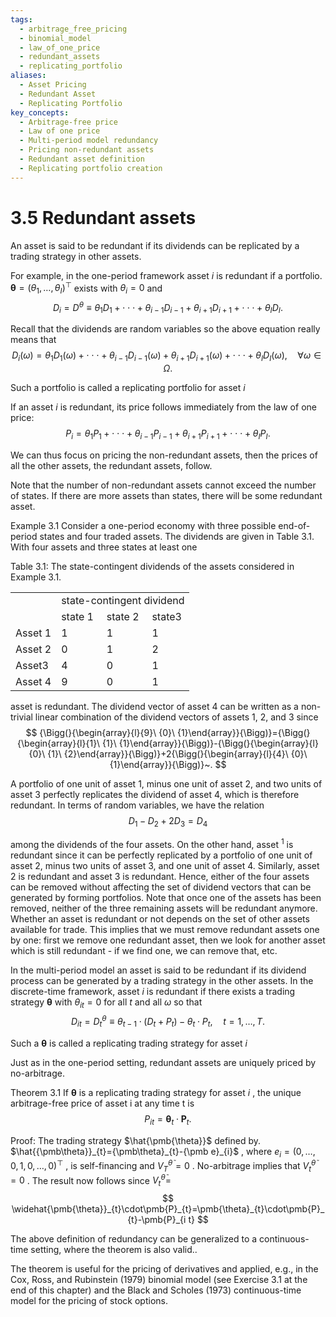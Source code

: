 ```yaml
---
tags:
  - arbitrage_free_pricing
  - binomial_model
  - law_of_one_price
  - redundant_assets
  - replicating_portfolio
aliases:
  - Asset Pricing
  - Redundant Asset
  - Replicating Portfolio
key_concepts:
  - Arbitrage-free price
  - Law of one price
  - Multi-period model redundancy
  - Pricing non-redundant assets
  - Redundant asset definition
  - Replicating portfolio creation
---
```


# 3.5 Redundant assets  

An asset is said to be redundant if its dividends can be replicated by a trading strategy in other assets.  

For example, in the one-period framework asset $i$ is redundant if a portfolio. $\pmb\theta=(\theta_{1},\dots,\theta_{I})^{\top}$ exists with $\theta_{i}=0$ and  
$$
D_{i}=D^{\theta}\equiv\theta_{1}D_{1}+\cdot\cdot\cdot+\theta_{i-1}D_{i-1}+\theta_{i+1}D_{i+1}+\cdot\cdot\cdot+\theta_{I}D_{I}.
$$  

Recall that the dividends are random variables so the above equation really means that  
$$
D_{i}(\omega)=\theta_{1}D_{1}(\omega)+\cdot\cdot\cdot+\theta_{i-1}D_{i-1}(\omega)+\theta_{i+1}D_{i+1}(\omega)+\cdot\cdot\cdot+\theta_{I}D_{I}(\omega),\quad\forall\omega\in\Omega.
$$  

Such a portfolio is called a replicating portfolio for asset $i$  

If an asset $i$ is redundant, its price follows immediately from the law of one price:  
$$
P_{i}=\theta_{1}P_{1}+\cdot\cdot\cdot+\theta_{i-1}P_{i-1}+\theta_{i+1}P_{i+1}+\cdot\cdot\cdot+\theta_{I}P_{I}.
$$  

We can thus focus on pricing the non-redundant assets, then the prices of all the other assets, the redundant assets, follow.  

Note that the number of non-redundant assets cannot exceed the number of states. If there are more assets than states, there will be some redundant asset.  

Example 3.1 Consider a one-period economy with three possible end-of-period states and four traded assets. The dividends are given in Table 3.1. With four assets and three states at least one  

Table 3.1: The state-contingent dividends of the assets considered in Example 3.1.   


<html><body><table><tr><td></td><td colspan="3">state-contingent dividend</td></tr><tr><td></td><td>state 1</td><td>state 2</td><td>state3</td></tr><tr><td>Asset 1</td><td>1</td><td>1</td><td>1</td></tr><tr><td>Asset 2</td><td>0</td><td>1</td><td>2</td></tr><tr><td>Asset3</td><td>4</td><td>0</td><td>1</td></tr><tr><td>Asset 4</td><td>9</td><td>0</td><td>1</td></tr></table></body></html>  

asset is redundant. The dividend vector of asset 4 can be written as a non-trivial linear combination of the dividend vectors of assets 1, 2, and 3 since  
$$
{\Bigg(}{\begin{array}{l}{9}\ {0}\ {1}\end{array}}{\Bigg)}={\Bigg(}{\begin{array}{l}{1}\ {1}\ {1}\end{array}}{\Bigg)}-{\Bigg(}{\begin{array}{l}{0}\ {1}\ {2}\end{array}}{\Bigg)}+2{\Bigg(}{\begin{array}{l}{4}\ {0}\ {1}\end{array}}{\Bigg)}~.
$$  

A portfolio of one unit of asset 1, minus one unit of asset 2, and two units of asset 3 perfectly replicates the dividend of asset 4, which is therefore redundant. In terms of random variables, we have the relation  
$$
D_{1}-D_{2}+2D_{3}=D_{4}
$$  

among the dividends of the four assets. On the other hand, asset $^{1}$ is redundant since it can be perfectly replicated by a portfolio of one unit of asset 2, minus two units of asset 3, and one unit of asset 4. Similarly, asset 2 is redundant and asset 3 is redundant. Hence, either of the four assets can be removed without affecting the set of dividend vectors that can be generated by forming portfolios. Note that once one of the assets has been removed, neither of the three remaining assets will be redundant anymore. Whether an asset is redundant or not depends on the set of other assets available for trade. This implies that we must remove redundant assets one by one: first we remove one redundant asset, then we look for another asset which is still redundant - if we find one, we can remove that, etc.  

In the multi-period model an asset is said to be redundant if its dividend process can be generated by a trading strategy in the other assets. In the discrete-time framework, asset $i$ is redundant if there exists a trading strategy $\pmb{\theta}$ with $\theta_{i t}=0$ for all $t$ and all $\omega$ so that  
$$
D_{i t}=D_{t}^{\theta}\equiv\theta_{t-1}\cdot(D_{t}+P_{t})-\theta_{t}\cdot P_{t},\quad t=1,\ldots,T.
$$  

Such a $\pmb{\theta}$ is called a replicating trading strategy for asset $i$  

Just as in the one-period setting, redundant assets are uniquely priced by no-arbitrage.  

Theorem 3.1 If $\pmb{\theta}$ is a replicating trading strategy for asset $i$ , the unique arbitrage-free price of asset i at any time t is  
$$
P_{i t}=\pmb{\theta}_{t}\cdot\pmb{P}_{t}.
$$  

Proof: The trading strategy $\hat{\pmb{\theta}}$ defined by. $\hat{{\pmb\theta}}_{t}={\pmb\theta}_{t}-{\pmb e}_{i}$ , where $e_{i}=(0,\ldots,0,1,0,\ldots,0)^{\top}$ , is self-financing and $V_{T}^{\tilde{\theta}}=0$ . No-arbitrage implies that $V_{t}^{\tilde{\theta}}=0$ . The result now follows since $V_{t}^{\tilde{\theta}}=$  
$$
\widehat{\pmb{\theta}}_{t}\cdot\pmb{P}_{t}=\pmb{\theta}_{t}\cdot\pmb{P}_{t}-\pmb{P}_{i t}
$$  

The above definition of redundancy can be generalized to a continuous-time setting, where the theorem is also valid..  

The theorem is useful for the pricing of derivatives and applied, e.g., in the Cox, Ross, and Rubinstein (1979) binomial model (see Exercise 3.1 at the end of this chapter) and the Black and Scholes (1973) continuous-time model for the pricing of stock options.
